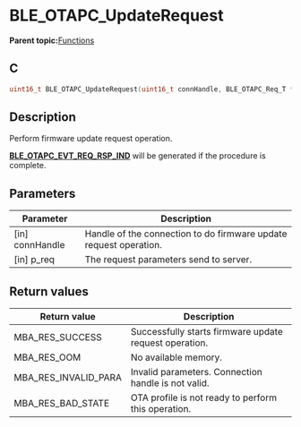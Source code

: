 # BLE\_OTAPC\_UpdateRequest

**Parent topic:**[Functions](GUID-80B410B9-3704-4EDB-9A00-B805DADA45F9.md)

## C

```c
uint16_t BLE_OTAPC_UpdateRequest(uint16_t connHandle, BLE_OTAPC_Req_T * p_req);
```

## Description

Perform firmware update request operation.

**[BLE\_OTAPC\_EVT\_REQ\_RSP\_IND](GUID-077CD1BC-2971-434D-8292-8D749FABC643.md)** will be generated if the procedure is complete.

## Parameters

|Parameter|Description|
|---------|-----------|
|\[in\] connHandle|Handle of the connection to do firmware update request operation.|
|\[in\] p\_req|The request parameters send to server.|

## Return values

|Return value|Description|
|------------|-----------|
|MBA\_RES\_SUCCESS|Successfully starts firmware update request operation.|
|MBA\_RES\_OOM|No available memory.|
|MBA\_RES\_INVALID\_PARA|Invalid parameters. Connection handle is not valid.|
|MBA\_RES\_BAD\_STATE|OTA profile is not ready to perform this operation.|

